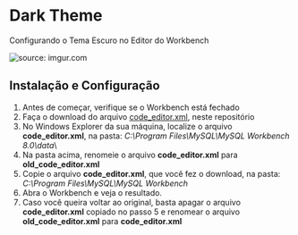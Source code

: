 # Dark Theme

Configurando o Tema Escuro no Editor do Workbench

<img src="https://i.imgur.com/cFVyC1v.jpg" title="source: imgur.com" />

## Instalação e Configuração

1. Antes de começar, verifique se o Workbench está fechado
2. Faça o download do arquivo <a href="https://github.com/rafaelq80/MySQL/blob/main/wb_dark_theme/code_editor.xml" target="_blank">code_editor.xml</a>, neste repositório
3. No Windows Explorer da sua máquina, localize o arquivo **code_editor.xml**, na pasta: *C:\Program Files\MySQL\MySQL Workbench 8.0\data*\
4. Na pasta acima, renomeie o arquivo **code_editor.xml** para **old_code_editor.xml**
5. Copie o arquivo **code_editor.xml**, que você fez o download, na pasta: *C:\Program Files\MySQL\MySQL Workbench*  
6. Abra o Workbench e veja o resultado.
7. Caso você queira voltar ao original, basta apagar o arquivo **code_editor.xml** copiado no passo 5 e renomear o arquivo **old_code_editor.xml** para **code_editor.xml**

